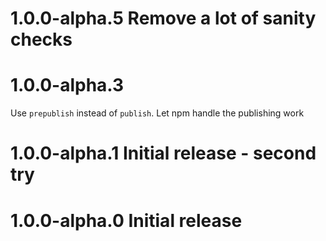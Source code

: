 # 1.0.0-alpha.5 Remove a lot of sanity checks


# 1.0.0-alpha.3 
Use `prepublish` instead of `publish`. Let npm handle the publishing work


# 1.0.0-alpha.1 Initial release - second try


# 1.0.0-alpha.0 Initial release


